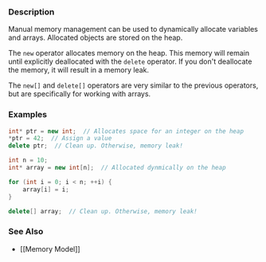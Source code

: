 ### Description
Manual memory management can be used to dynamically allocate variables and arrays. Allocated objects are stored on the heap.

The `new` operator allocates memory on the heap. This memory will remain until explicitly deallocated with the `delete` operator. If you don't deallocate the memory, it will result in a memory leak.

The `new[]` and `delete[]` operators are very similar to the previous operators, but are specifically for working with arrays.

### Examples
```c++
int* ptr = new int;  // Allocates space for an integer on the heap
*ptr = 42;  // Assign a value
delete ptr;  // Clean up. Otherwise, memory leak!
```

```c++
int n = 10;
int* array = new int[n];  // Allocated dynmically on the heap

for (int i = 0; i < n; ++i) {
	array[i] = i;
}

delete[] array;  // Clean up. Otherwise, memory leak!
```

### See Also
* [[Memory Model]] 